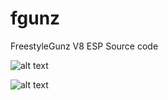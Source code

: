 # fgunz
FreestyleGunz V8 ESP Source code


![alt text](https://i.imgur.com/lIRHOzv.jpg "2")

![alt text](https://i.imgur.com/aJd1m2U.jpg "2")
